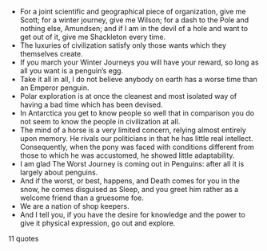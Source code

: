  - For a joint scientific and geographical piece of organization, give me Scott; for a winter journey, give me Wilson; for a dash to the Pole and nothing else, Amundsen; and if I am in the devil of a hole and want to get out of it, give me Shackleton every time.
 - The luxuries of civilization satisfy only those wants which they themselves create.
 - If you march your Winter Journeys you will have your reward, so long as all you want is a penguin’s egg.
 - Take it all in all, I do not believe anybody on earth has a worse time than an Emperor penguin.
 - Polar exploration is at once the cleanest and most isolated way of having a bad time which has been devised.
 - In Antarctica you get to know people so well that in comparison you do not seem to know the people in civilization at all.
 - The mind of a horse is a very limited concern, relying almost entirely upon memory. He rivals our politicians in that he has little real intellect. Consequently, when the pony was faced with conditions different from those to which he was accustomed, he showed little adaptability.
 - I am glad The Worst Journey is coming out in Penguins: after all it is largely about penguins.
 - And if the worst, or best, happens, and Death comes for you in the snow, he comes disguised as Sleep, and you greet him rather as a welcome friend than a gruesome foe.
 - We are a nation of shop keepers.
 - And I tell you, if you have the desire for knowledge and the power to give it physical expression, go out and explore.

11 quotes